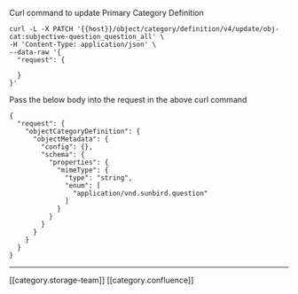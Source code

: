 Curl command to update Primary Category Definition


```
curl -L -X PATCH '{{host}}/object/category/definition/v4/update/obj-cat:subjective-question_question_all' \
-H 'Content-Type: application/json' \
--data-raw '{
  "request": {
    
  }
}'

```
Pass the below body into the request in the above curl command


```
{
  "request": {
    "objectCategoryDefinition": {
      "objectMetadata": {
        "config": {},
        "schema": {
          "properties": {
            "mimeType": {
              "type": "string",
              "enum": [
                "application/vnd.sunbird.question"
              ]
            }
          }
        }
      }
    }
  }
}
```




*****

[[category.storage-team]] 
[[category.confluence]] 

